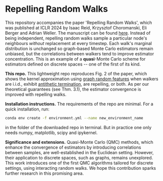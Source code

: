 # Repelling Random Walks

This repository accompanies the paper 'Repelling Random Walks', which was published at ICLR 2024 by Isaac Reid, Krzysztof Choromanski, Eli Berger and Adrian Weller. The manuscript can be found [here](https://arxiv.org/pdf/2310.04854). 
Instead of being independent, repelling random walks sample a particular node's neighbours *without* replacement at every timestep. 
Each walk's marginal distribution is unchanged so graph-based Monte Carlo estimators remain unbiased, but the correlations between walkers tend to improve estimator concentration. 
This is an example of a **quasi**-Monte Carlo scheme for estimators defined on discrete spaces -- one of the first of its kind.

**This repo.** 
This lightweight repo reproduces Fig. 2 of the paper, which shows the kernel approximation using [graph random features](https://arxiv.org/pdf/2310.04859) when walkers are i.i.d., exhibit [antithetic termination](https://arxiv.org/abs/2305.12470), are repelling, or both. As per our theoretical guarantees (see Thm. 3.1), the estimator convergence is improved with repelling walks. 

**Installation instructions.** 
The requirements of the repo are minimal.
For a quick installation, run:

```bash
conda env create -f environment.yml --name new_environment_name
```
in the folder of the downloaded repo in terminal. But in practice one only needs numpy, matplotlib, scipy and ipykernel.

**Significance and extensions.**
Quasi-Monte Carlo (QMC) methods, which enhance the convergence of estimators by introducing correlations between samples, are well-established in the Euclidean setting.
However, their application to discrete spaces, such as graphs, remains unexplored.
This work introduces one of the first QMC algorithms tailored for discrete settings, using interacting random walks.
We hope this contribution sparks further research in this promising area.

